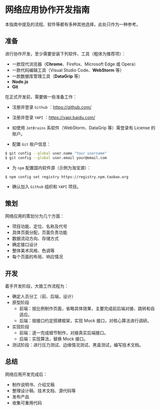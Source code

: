 # 网络应用协作开发指南

本指南中提及的流程、软件等都有多种其他选择，此处只作为一种参考。

## 准备

进行协作开发，至少需要安装下列软件、工具（粗体为推荐项）：

+ 一款现代浏览器（**Chrome**、Firefox、Microsoft Edge 或 Opera）
+ 一款代码编辑工具（Visual Studio Code、**WebStorm** 等）
+ 一款数据库管理工具（**DataGrip** 等）
+ **Node.js**
+ **Git**

在正式开发前，需要做一些准备工作：

+ 注册并登录 `Github` ：https://github.com/

+ 注册并登录 `YAPI` ：https://yapi.baidu.com/

+ 如使用 `JetBrains` 系软件（WebStorm、DataGrip 等）需登录有 License 的账户。

+ 配置 `Git` 账户信息：

```bash
$ git config --global user.name "Your username"
$ git config --global user.email your@email.com
```

+ 为 `npm` 配置国内软件源（示例为淘宝源）：

```bash
$ npm config set registry https://registry.npm.taobao.org
```

+ 确认加入 `Github` 组织和 `YAPI` 项目。

## 策划

网络应用的策划分为几个方面：

+ 项目功能、定位、名称及代号
+ 具体页面分配，页面负责功能
+ 数据流动方向、存储方式
+ 确定接口设计
+ 整体美术风格、色调等
+ 每个页面的布局、响应情况

## 开发

着手开发阶段，大致工作流程为：

+ 确定人员分工（前、后端，设计）
+ 原型阶段
  + 前端：按比例制作页面，省略具体效果，主要完成前后端对接、跳转和自适应。
  + 后端：按接口约定搭建框架，实现 Mock 接口，对核心算法进行调研。
+ 实现阶段
  + 前端：逐一完成细节制作，对接真实后端接口。
  + 后端：实现算法，替换 Mock 接口。
+ 测试阶段：进行压力测试、边缘情况测试、黑盒测试，编写技术文档。

## 总结

网络应用开发完成后：

+ 制作说明书、介绍文稿
+ 整理设计稿、技术文档、源代码等
+ 发布产品
+ 收集可重用代码